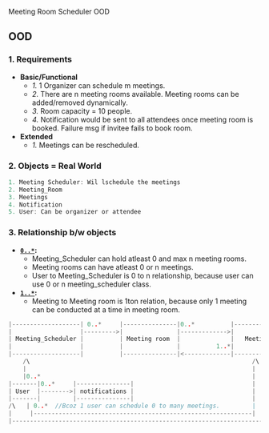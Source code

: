 Meeting Room Scheduler OOD


## OOD
### 1. Requirements
- **Basic/Functional**
  - _1._ 1 Organizer can schedule m meetings.
  - _2._ There are n meeting rooms available. Meeting rooms can be added/removed dynamically.
  - _3._ Room capacity = 10 people. 
  - _4._ Notification would be sent to all attendees once meeting room is booked. Failure msg if invitee fails to book room.
- **Extended**
  - _1._ Meetings can be rescheduled.

### 2. Objects = Real World
```c
1. Meeting Scheduler: Wil lschedule the meetings
2. Meeting_Room
3. Meetings
4. Notification
5. User: Can be organizer or attendee
```
### 3. Relationship b/w objects
- **[`0..*`](/Languages/Modelling/UML/README.md#0ton):**
  - Meeting_Scheduler can hold atleast 0 and max n meeting rooms.
  - Meeting rooms can have atleast 0 or n meetings.
  - User to Meeting_Scheduler is 0 to n relationship, because user can use 0 or n meeting_scheduler class.
- **[`1..*`](/Languages/Modelling/UML/README.md#1ton):**
  - Meeting to Meeting room is 1ton relation, because only 1 meeting can be conducted at a time in meeting room.
```c
|-------------------| 0..*     |---------------|0..*          |--------------|
|                   |--------->|               |------------->|              |
| Meeting_Scheduler |          | Meeting room  |              |   Meeting    |
|                   |          |               |          1..*|              |
|-------------------|          |---------------|<-------------|--------------|
    /\                                                              /\   |1..n  //Meeting can have 1 or n attendees
    |                                                               |    |
    |0..*                                                           |    |
|-------|0..*     |---------------|                                 |    |
| User  |-------->| notifications |                                 |    |
|-------|         |---------------|                                 |    |
/\   | 0..*  //Bcoz 1 user can schedule 0 to many meetings.         |    |
|     |-------------------------------------------------------------|    |
|-------------------------------------------------------------------------     
   
```
